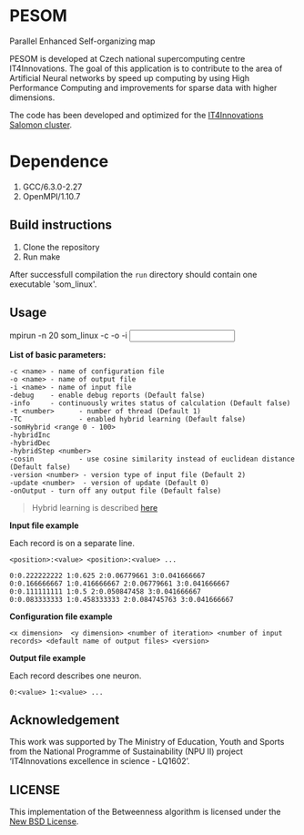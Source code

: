 # PESOM
Parallel Enhanced Self-organizing map

PESOM is developed at Czech national supercomputing centre IT4Innovations. The goal of this application is to contribute to the area of Artificial Neural networks by speed up computing by using High Performance Computing and improvements for sparse data with higher dimensions. 

The code has been developed and optimized for the [IT4Innovations Salomon cluster](https://docs.it4i.cz/salomon/hardware-overview/).

# Dependence
1. GCC/6.3.0-2.27
2. OpenMPI/1.10.7


## Build instructions
1. Clone the repository
2. Run make

After successfull compilation the `run` directory should contain one executable 'som_linux'.

## Usage

mpirun -n 20 som_linux -c <file> -o <file> -i <input>

**List of basic parameters:**
```
-c <name> - name of configuration file
-o <name> - name of output file
-i <name> - name of input file
-debug    - enable debug reports (Default false)
-info     - continuously writes status of calculation (Default false)
-t <number>      - number of thread (Default 1)
-TC              - enabled hybrid learning (Default false) 
-somHybrid <range 0 - 100> 
-hybridInc        
-hybridDec        
-hybridStep <number>
-cosin           - use cosine similarity instead of euclidean distance (Default false)
-version <number> - version type of input file (Default 2)
-update <number>  - version of update (Default 0)
-onOutput - turn off any output file (Default false)
```
>Hybrid learning is described [here](https://www.scopus.com/record/display.uri?eid=2-s2.0-84959217069&origin=resultslist&sort=plf-f&src=s&sid=a17258611de1fb30fefc2aeb51f1fa5d&sot=autdocs&sdt=autdocs&sl=18&s=AU-ID%2853985639600%29&relpos=4&citeCnt=2&searchTerm=)

**Input file example**

Each record is on a separate line. 

`<position>:<value> <position>:<value> ...`
```
0:0.222222222 1:0.625 2:0.06779661 3:0.041666667
0:0.166666667 1:0.416666667 2:0.06779661 3:0.041666667
0:0.111111111 1:0.5 2:0.050847458 3:0.041666667
0:0.083333333 1:0.458333333 2:0.084745763 3:0.041666667
```

**Configuration file example**

`<x dimension>  <y dimension> <number of iteration> <number of input records> <default name of output files> <version>`

**Output file example**

Each record describes one neuron.

`0:<value> 1:<value> ... `

## Acknowledgement
This work was supported by The Ministry of Education, Youth and Sports from the National Programme of Sustainability (NPU II) project ‘IT4Innovations excellence in science - LQ1602’.

## LICENSE
This implementation of the Betweenness algorithm is licensed under the [New BSD License](LICENSE.md).
